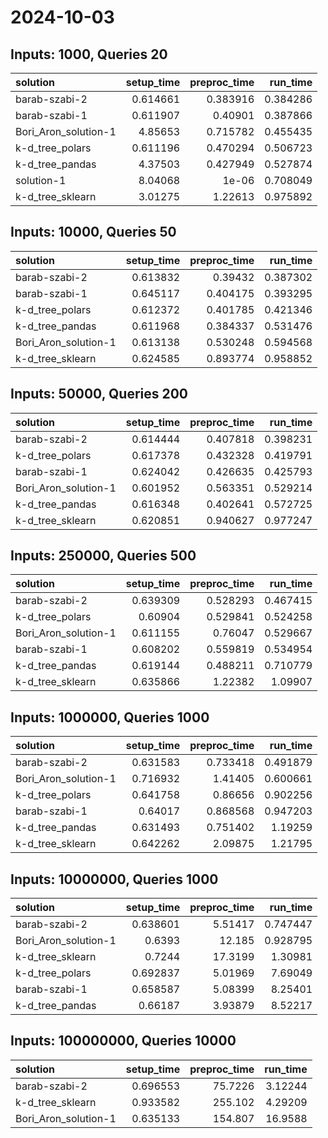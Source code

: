# 2024-10-03

## Inputs: 1000, Queries 20

| solution             |   setup_time |   preproc_time |   run_time |
|:---------------------|-------------:|---------------:|-----------:|
| barab-szabi-2        |     0.614661 |       0.383916 |   0.384286 |
| barab-szabi-1        |     0.611907 |       0.40901  |   0.387866 |
| Bori_Aron_solution-1 |     4.85653  |       0.715782 |   0.455435 |
| k-d_tree_polars      |     0.611196 |       0.470294 |   0.506723 |
| k-d_tree_pandas      |     4.37503  |       0.427949 |   0.527874 |
| solution-1           |     8.04068  |       1e-06    |   0.708049 |
| k-d_tree_sklearn     |     3.01275  |       1.22613  |   0.975892 |

## Inputs: 10000, Queries 50

| solution             |   setup_time |   preproc_time |   run_time |
|:---------------------|-------------:|---------------:|-----------:|
| barab-szabi-2        |     0.613832 |       0.39432  |   0.387302 |
| barab-szabi-1        |     0.645117 |       0.404175 |   0.393295 |
| k-d_tree_polars      |     0.612372 |       0.401785 |   0.421346 |
| k-d_tree_pandas      |     0.611968 |       0.384337 |   0.531476 |
| Bori_Aron_solution-1 |     0.613138 |       0.530248 |   0.594568 |
| k-d_tree_sklearn     |     0.624585 |       0.893774 |   0.958852 |

## Inputs: 50000, Queries 200

| solution             |   setup_time |   preproc_time |   run_time |
|:---------------------|-------------:|---------------:|-----------:|
| barab-szabi-2        |     0.614444 |       0.407818 |   0.398231 |
| k-d_tree_polars      |     0.617378 |       0.432328 |   0.419791 |
| barab-szabi-1        |     0.624042 |       0.426635 |   0.425793 |
| Bori_Aron_solution-1 |     0.601952 |       0.563351 |   0.529214 |
| k-d_tree_pandas      |     0.616348 |       0.402641 |   0.572725 |
| k-d_tree_sklearn     |     0.620851 |       0.940627 |   0.977247 |

## Inputs: 250000, Queries 500

| solution             |   setup_time |   preproc_time |   run_time |
|:---------------------|-------------:|---------------:|-----------:|
| barab-szabi-2        |     0.639309 |       0.528293 |   0.467415 |
| k-d_tree_polars      |     0.60904  |       0.529841 |   0.524258 |
| Bori_Aron_solution-1 |     0.611155 |       0.76047  |   0.529667 |
| barab-szabi-1        |     0.608202 |       0.559819 |   0.534954 |
| k-d_tree_pandas      |     0.619144 |       0.488211 |   0.710779 |
| k-d_tree_sklearn     |     0.635866 |       1.22382  |   1.09907  |

## Inputs: 1000000, Queries 1000

| solution             |   setup_time |   preproc_time |   run_time |
|:---------------------|-------------:|---------------:|-----------:|
| barab-szabi-2        |     0.631583 |       0.733418 |   0.491879 |
| Bori_Aron_solution-1 |     0.716932 |       1.41405  |   0.600661 |
| k-d_tree_polars      |     0.641758 |       0.86656  |   0.902256 |
| barab-szabi-1        |     0.64017  |       0.868568 |   0.947203 |
| k-d_tree_pandas      |     0.631493 |       0.751402 |   1.19259  |
| k-d_tree_sklearn     |     0.642262 |       2.09875  |   1.21795  |

## Inputs: 10000000, Queries 1000

| solution             |   setup_time |   preproc_time |   run_time |
|:---------------------|-------------:|---------------:|-----------:|
| barab-szabi-2        |     0.638601 |        5.51417 |   0.747447 |
| Bori_Aron_solution-1 |     0.6393   |       12.185   |   0.928795 |
| k-d_tree_sklearn     |     0.7244   |       17.3199  |   1.30981  |
| k-d_tree_polars      |     0.692837 |        5.01969 |   7.69049  |
| barab-szabi-1        |     0.658587 |        5.08399 |   8.25401  |
| k-d_tree_pandas      |     0.66187  |        3.93879 |   8.52217  |

## Inputs: 100000000, Queries 10000

| solution             |   setup_time |   preproc_time |   run_time |
|:---------------------|-------------:|---------------:|-----------:|
| barab-szabi-2        |     0.696553 |        75.7226 |    3.12244 |
| k-d_tree_sklearn     |     0.933582 |       255.102  |    4.29209 |
| Bori_Aron_solution-1 |     0.635133 |       154.807  |   16.9588  |